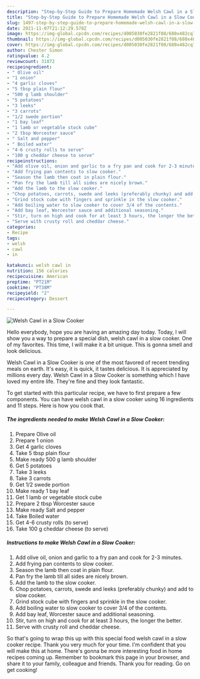 ```yaml
---
description: "Step-by-Step Guide to Prepare Homemade Welsh Cawl in a Slow Cooker"
title: "Step-by-Step Guide to Prepare Homemade Welsh Cawl in a Slow Cooker"
slug: 1497-step-by-step-guide-to-prepare-homemade-welsh-cawl-in-a-slow-cooker
date: 2021-11-07T21:12:29.578Z
image: https://img-global.cpcdn.com/recipes/d005030fe2821f08/680x482cq70/welsh-cawl-in-a-slow-cooker-recipe-main-photo.jpg
thumbnail: https://img-global.cpcdn.com/recipes/d005030fe2821f08/680x482cq70/welsh-cawl-in-a-slow-cooker-recipe-main-photo.jpg
cover: https://img-global.cpcdn.com/recipes/d005030fe2821f08/680x482cq70/welsh-cawl-in-a-slow-cooker-recipe-main-photo.jpg
author: Chester Simon
ratingvalue: 4.2
reviewcount: 31872
recipeingredient:
- " Olive oil"
- "1 onion"
- "4 garlic cloves"
- "5 tbsp plain flour"
- "500 g lamb shoulder"
- "5 potatoes"
- "3 leeks"
- "3 carrots"
- "1/2 swede portion"
- "1 bay leaf"
- "1 lamb or vegetable stock cube"
- "2 tbsp Worcester sauce"
- " Salt and pepper"
- " Boiled water"
- "4-6 crusty rolls to serve"
- "100 g cheddar cheese to serve"
recipeinstructions:
- "Add olive oil, onion and garlic to a fry pan and cook for 2-3 minutes."
- "Add frying pan contents to slow cooker."
- "Season the lamb then coat in plain flour."
- "Pan fry the lamb till all sides are nicely brown."
- "Add the lamb to the slow cooker."
- "Chop potatoes, carrots, swede and leeks (preferably chunky) and add to slow cooker."
- "Grind stock cube with fingers and sprinkle in the slow cooker."
- "Add boiling water to slow cooker to cover 3/4 of the contents."
- "Add bay leaf, Worcester sauce and additional seasoning."
- "Stir, turn on high and cook for at least 3 hours, the longer the better."
- "Serve with crusty roll and cheddar cheese."
categories:
- Recipe
tags:
- welsh
- cawl
- in

katakunci: welsh cawl in 
nutrition: 156 calories
recipecuisine: American
preptime: "PT21M"
cooktime: "PT38M"
recipeyield: "2"
recipecategory: Dessert

---
```



![Welsh Cawl in a Slow Cooker](https://img-global.cpcdn.com/recipes/d005030fe2821f08/680x482cq70/welsh-cawl-in-a-slow-cooker-recipe-main-photo.jpg)

Hello everybody, hope you are having an amazing day today. Today, I will show you a way to prepare a special dish, welsh cawl in a slow cooker. One of my favorites. This time, I will make it a bit unique. This is gonna smell and look delicious.

Welsh Cawl in a Slow Cooker is one of the most favored of recent trending meals on earth. It's easy, it is quick, it tastes delicious. It is appreciated by millions every day. Welsh Cawl in a Slow Cooker is something which I have loved my entire life. They're fine and they look fantastic.




To get started with this particular recipe, we have to first prepare a few components. You can have welsh cawl in a slow cooker using 16 ingredients and 11 steps. Here is how you cook that.

<!--inarticleads1-->

##### The ingredients needed to make Welsh Cawl in a Slow Cooker:

1. Prepare  Olive oil
1. Prepare 1 onion
1. Get 4 garlic cloves
1. Take 5 tbsp plain flour
1. Make ready 500 g lamb shoulder
1. Get 5 potatoes
1. Take 3 leeks
1. Take 3 carrots
1. Get 1/2 swede portion
1. Make ready 1 bay leaf
1. Get 1 lamb or vegetable stock cube
1. Prepare 2 tbsp Worcester sauce
1. Make ready  Salt and pepper
1. Take  Boiled water
1. Get 4-6 crusty rolls (to serve)
1. Take 100 g cheddar cheese (to serve)




<!--inarticleads2-->

##### Instructions to make Welsh Cawl in a Slow Cooker:

1. Add olive oil, onion and garlic to a fry pan and cook for 2-3 minutes.
1. Add frying pan contents to slow cooker.
1. Season the lamb then coat in plain flour.
1. Pan fry the lamb till all sides are nicely brown.
1. Add the lamb to the slow cooker.
1. Chop potatoes, carrots, swede and leeks (preferably chunky) and add to slow cooker.
1. Grind stock cube with fingers and sprinkle in the slow cooker.
1. Add boiling water to slow cooker to cover 3/4 of the contents.
1. Add bay leaf, Worcester sauce and additional seasoning.
1. Stir, turn on high and cook for at least 3 hours, the longer the better.
1. Serve with crusty roll and cheddar cheese.




So that's going to wrap this up with this special food welsh cawl in a slow cooker recipe. Thank you very much for your time. I'm confident that you will make this at home. There's gonna be more interesting food in home recipes coming up. Remember to bookmark this page in your browser, and share it to your family, colleague and friends. Thank you for reading. Go on get cooking!
